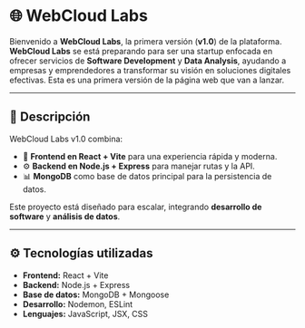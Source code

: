 # 🌐 WebCloud Labs

Bienvenido a **WebCloud Labs**, la primera versión (**v1.0**) de la plataforma.  
**WebCloud Labs** se está preparando para ser una startup enfocada en ofrecer servicios de **Software Development** y **Data Analysis**, ayudando a empresas y emprendedores a transformar su visión en soluciones digitales efectivas. Esta es una primera versión de la página web que van a lanzar.

---

## 📌 Descripción
WebCloud Labs v1.0 combina:
- 🚀 **Frontend en React + Vite** para una experiencia rápida y moderna.  
- ⚙️ **Backend en Node.js + Express** para manejar rutas y la API.  
- 📊 **MongoDB** como base de datos principal para la persistencia de datos.  

Este proyecto está diseñado para escalar, integrando **desarrollo de software** y **análisis de datos**.

---

## ⚙️ Tecnologías utilizadas
- **Frontend:** React + Vite  
- **Backend:** Node.js + Express  
- **Base de datos:** MongoDB + Mongoose  
- **Desarrollo:** Nodemon, ESLint  
- **Lenguajes:** JavaScript, JSX, CSS
